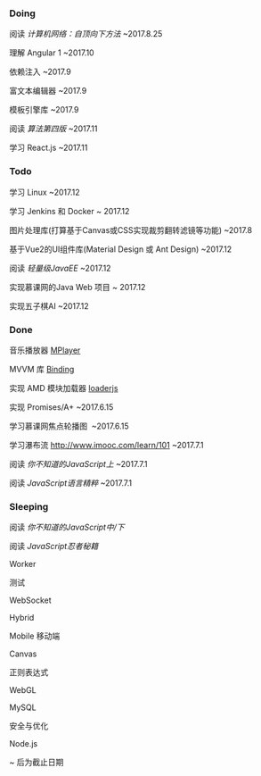 
### Doing 

阅读 *计算机网络：自顶向下方法* ~2017.8.25  

理解 Angular 1 ~2017.10

依赖注入 ~2017.9  

富文本编辑器 ~2017.9  

模板引擎库 ~2017.9 

阅读 *算法第四版* ~2017.11  

学习 React.js ~2017.11 

### Todo 

学习 Linux ~2017.12

学习 Jenkins 和 Docker ~ 2017.12

图片处理库(打算基于Canvas或CSS实现裁剪翻转滤镜等功能) ~2017.8  

基于Vue2的UI组件库(Material Design 或 Ant Design) ~2017.12  

阅读 *轻量级JavaEE* ~2017.12  

实现慕课网的Java Web 项目 ~ 2017.12

实现五子棋AI ~2017.12  

### Done

音乐播放器 [MPlayer](https://github.com/bigggge/MPlayer)   

MVVM 库 [Binding](https://github.com/bigggge/Binding)  

实现 AMD 模块加载器 [loaderjs](https://github.com/ALetterSong/loaderjs)  

实现 Promises/A+ ~2017.6.15  

学习慕课网焦点轮播图  ~2017.6.15 

学习瀑布流 http://www.imooc.com/learn/101 ~2017.7.1

阅读 *你不知道的JavaScript上* ~2017.7.1  

阅读 *JavaScript语言精粹* ~2017.7.1  

### Sleeping 

阅读 *你不知道的JavaScript中/下*  

阅读 *JavaScript忍者秘籍*  

Worker

测试

WebSocket   

Hybrid  

Mobile 移动端  

Canvas  

正则表达式  

WebGL  

MySQL  

安全与优化  

Node.js  

~ 后为截止日期





